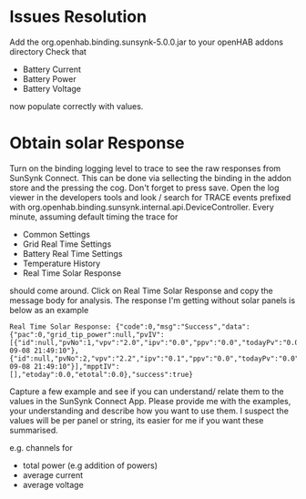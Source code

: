 # Issues Resolution
Add the org.openhab.binding.sunsynk-5.0.0.jar to your openHAB addons directory
Check that
* Battery Current
* Battery Power
* Battery Voltage

now populate correctly with values.

# Obtain solar Response
Turn on the binding logging level to trace to see the raw responses from SunSynk Connect. 
This can be done via sellecting the binding in the addon store and the pressing the cog.
Don't forget to press save.
Open the log viewer in the developers tools and look / search for TRACE events prefixed with org.openhab.binding.sunsynk.internal.api.DeviceController. 
Every minute, assuming default timing the trace for 
* Common Settings
* Grid Real Time Settings
* Battery Real Time Settings
* Temperature History
* Real Time Solar Response

should come around.
Click on Real Time Solar Response and copy the message body for analysis. The response I'm getting without solar panels is below as an example
```
Real Time Solar Response: {"code":0,"msg":"Success","data":{"pac":0,"grid_tip_power":null,"pvIV":[{"id":null,"pvNo":1,"vpv":"2.0","ipv":"0.0","ppv":"0.0","todayPv":"0.0","sn":"2211229948","time":"2025-09-08 21:49:10"},{"id":null,"pvNo":2,"vpv":"2.2","ipv":"0.1","ppv":"0.0","todayPv":"0.0","sn":"2211229948","time":"2025-09-08 21:49:10"}],"mpptIV":[],"etoday":0.0,"etotal":0.0},"success":true}
 ```
Capture a few example and see if you can understand/ relate them to the values in the SunSynk Connect App.
Please provide me with the examples, your understanding and describe how you want to use them.
I suspect the values will be per panel or string, its easier for me if you  want these summarised.

e.g. channels for
* total power (e.g addition of powers)
* average current
* average voltage

  
